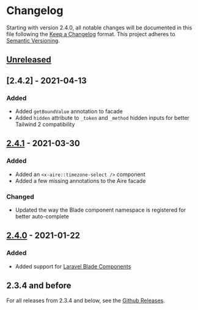 # Changelog

Starting with version 2.4.0, all notable changes will be documented in this file following
the [Keep a Changelog](https://keepachangelog.com/en/1.0.0/) format. This project adheres 
to [Semantic Versioning](https://semver.org/spec/v2.0.0.html).

## [Unreleased]

## [2.4.2] - 2021-04-13

### Added

- Added `getBoundValue` annotation to facade
- Added `hidden` attribute to `_token` and `_method` hidden inputs for better Tailwind 2 compatibility

## [2.4.1] - 2021-03-30

### Added

- Added an `<x-aire::timezone-select />` component
- Added a few missing annotations to the Aire facade

### Changed

- Updated the way the Blade component namespace is registered for better auto-complete

## [2.4.0] - 2021-01-22

### Added

- Added support for [Laravel Blade Components](https://laravel.com/docs/8.x/blade#components)

## 2.3.4 and before

For all releases from 2.3.4 and below, see the [Github Releases](https://github.com/glhd/aire/releases).

[Unreleased]: https://github.com/olivierlacan/keep-a-changelog/compare/2.4.2...HEAD
[2.4.1]: https://github.com/olivierlacan/keep-a-changelog/compare/2.4.1...2.4.2
[2.4.1]: https://github.com/olivierlacan/keep-a-changelog/compare/2.4.0...2.4.1
[2.4.0]: https://github.com/olivierlacan/keep-a-changelog/compare/2.3.4...2.4.0
